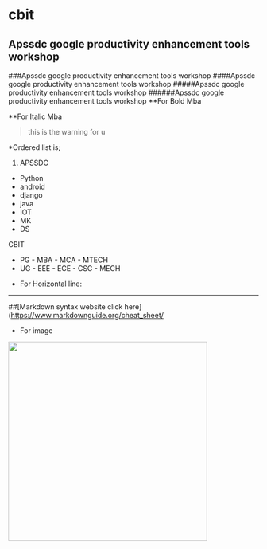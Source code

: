 # cbit
## Apssdc google productivity enhancement tools workshop
###Apssdc google productivity enhancement tools workshop
####Apssdc google productivity enhancement tools workshop
#####Apssdc google productivity enhancement tools workshop
######Apssdc google productivity enhancement tools workshop
**For Bold Mba

**For Italic Mba

> this is the warning for u

*Ordered list is;
 1. APSSDC
  - Python
  - android
  - django
  - java
  - IOT
  - MK
  - DS
  
  CBIT
   - PG
    - MBA
    - MCA
    - MTECH
   - UG
    - EEE
    - ECE
    - CSC
    - MECH
 * For Horizontal line:
 
 --------------------------------------------------------------------------------------------------------------------------------------------------------------------------
 
 
 
 ##[Markdown syntax website click here](https://www.markdownguide.org/cheat_sheet/
 
 
* For image
<img src="https://www.apssdc.in/home/images/apssdc_final.png" width=400>

 
